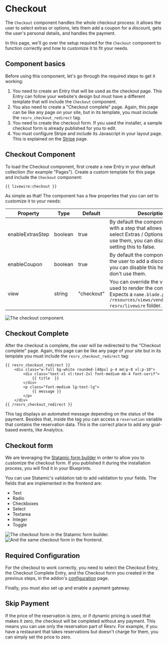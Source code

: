 # Checkout

The `Checkout` component handles the whole checkout process: it allows the user to select extras or options, lets them add a coupon for a discount, gets the user's personal details, and handles the payment.

In this page, we'll go over the setup required for the `Checkout` component to function correctly and how to customize it to fit your needs.

## Component basics

Before using this component, let's go through the required steps to get it working:

1. You need to create an Entry that will be used as the checkout page. This Entry can follow your website's design but must have a different template that will include the `Checkout` component.
2. You also need to create a "Checkout complete" page. Again, this page can be like any page on your site, but in its template, you must include the `resrv_checkout_redirect` tag.
3. You need to create the checkout form. If you used the installer, a sample checkout form is already published for you to edit.
4. You must configure Stripe and include its Javascript in your layout page. This is explained on the [Stripe](./stripe) page.

## Checkout Component

To load the Checkout component, first create a new Entry in your default collection (for example "Pages"). Create a custom template for this page and include the `Checkout` component:

```antlers
{{ livewire:checkout }}
```

As simple as that! The component has a few properties that you can set to customize it to your needs:

| Property | Type | Default | Description |
| -------- | ---- | ------- | ----------- |
| enableExtrasStep | boolean | true | By default the component starts with a step that allows the user to select Extras / Options. If you don't use them, you can disable it by setting this to false. |
| enableCoupon | boolean | true | By default the component allows the user to add a discount coupon, you can disable this here if you don't use them. |
| view | string | "checkout" | You can override the view that is used to render the component. Expects a `name.blade.php` file in the `/resources/views/vendor/statamic-resrv/livewire` folder. |

<Image src="./img/resrv-checkout.webp" alt="The checkout component." />

## Checkout Complete

After the checkout is complete, the user will be redirected to the "Checkout complete" page. Again, this page can be like any page of your site but in its template you must include the `resrv_checkout_redirect` tag:

```antlers
{{ resrv_checkout_redirect }}
    <div class="w-full bg-white rounded-[48px] p-4 md:p-8 xl:p-10">          
        <div class="text-xl xl:text-2xl font-medium mb-4 font-serif">
            {{ title  }}
        </div>
        <p class="font-medium lg:text-lg">
            {{ message }}
        </p>                        
    </div>
{{ /resrv_checkout_redirect }}
```

This tag displays an automated message depending on the status of the payment. Besides that, inside the tag you can access a `reservation` variable that contains the reservation data. This is the correct place to add any goal-based events, like Analytics.


## Checkout form

We are leveraging the [Statamic form builder](https://statamic.dev/forms) in order to allow you to customize the checkout form. If you published it during the installation process, you will find it in your Blueprints.

You can use Statamic's validation tab to add validation to your fields. The fields that are implemented in the frontend are:

- Text
- Radio
- Checkboxes
- Select
- Textarea
- Integer
- Toggle

<Image src="./img/resrv-checkout-form.webp" alt="The checkout form in the Statamic form builder." />

<Image src="./img/resrv-checkout-form-frontend.webp" alt="And the same checkout form in the frontend." />

## Required Configuration

For the checkout to work correctly, you need to select the Checkout Entry, the Checkout Complete Entry, and the Checkout form you created in the previous steps, in the addon's [configuration](./configuration.md) page.

Finally, you must also set up and enable a payment gateway.

## Skip Payment

If the price of the reservation is zero, or if dynamic pricing is used that makes it zero, the checkout will be completed without any payment. This means you can use only the reservation part of Resrv. For example, if you have a restaurant that takes reservations but doesn't charge for them, you can simply set the price to zero.

